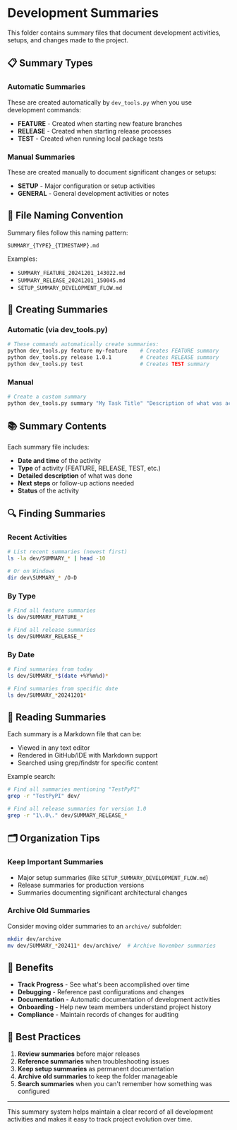 # Development Summaries

This folder contains summary files that document development activities, setups, and changes made to the project.

## 📋 Summary Types

### Automatic Summaries
These are created automatically by `dev_tools.py` when you use development commands:

- **FEATURE** - Created when starting new feature branches
- **RELEASE** - Created when starting release processes  
- **TEST** - Created when running local package tests

### Manual Summaries
These are created manually to document significant changes or setups:

- **SETUP** - Major configuration or setup activities
- **GENERAL** - General development activities or notes

## 📁 File Naming Convention

Summary files follow this naming pattern:
```
SUMMARY_{TYPE}_{TIMESTAMP}.md
```

Examples:
- `SUMMARY_FEATURE_20241201_143022.md`
- `SUMMARY_RELEASE_20241201_150045.md`
- `SETUP_SUMMARY_DEVELOPMENT_FLOW.md`

## 🚀 Creating Summaries

### Automatic (via dev_tools.py)
```bash
# These commands automatically create summaries:
python dev_tools.py feature my-feature    # Creates FEATURE summary
python dev_tools.py release 1.0.1         # Creates RELEASE summary
python dev_tools.py test                  # Creates TEST summary
```

### Manual
```bash
# Create a custom summary
python dev_tools.py summary "My Task Title" "Description of what was accomplished"
```

## 📚 Summary Contents

Each summary file includes:
- **Date and time** of the activity
- **Type** of activity (FEATURE, RELEASE, TEST, etc.)
- **Detailed description** of what was done
- **Next steps** or follow-up actions needed
- **Status** of the activity

## 🔍 Finding Summaries

### Recent Activities
```bash
# List recent summaries (newest first)
ls -la dev/SUMMARY_* | head -10

# Or on Windows
dir dev\SUMMARY_* /O-D
```

### By Type
```bash
# Find all feature summaries
ls dev/SUMMARY_FEATURE_*

# Find all release summaries  
ls dev/SUMMARY_RELEASE_*
```

### By Date
```bash
# Find summaries from today
ls dev/SUMMARY_*$(date +%Y%m%d)*

# Find summaries from specific date
ls dev/SUMMARY_*20241201*
```

## 📖 Reading Summaries

Each summary is a Markdown file that can be:
- Viewed in any text editor
- Rendered in GitHub/IDE with Markdown support
- Searched using grep/findstr for specific content

Example search:
```bash
# Find all summaries mentioning "TestPyPI"
grep -r "TestPyPI" dev/

# Find all release summaries for version 1.0
grep -r "1\.0\." dev/SUMMARY_RELEASE_*
```

## 🗂️ Organization Tips

### Keep Important Summaries
- Major setup summaries (like `SETUP_SUMMARY_DEVELOPMENT_FLOW.md`)
- Release summaries for production versions
- Summaries documenting significant architectural changes

### Archive Old Summaries
Consider moving older summaries to an `archive/` subfolder:
```bash
mkdir dev/archive
mv dev/SUMMARY_*202411* dev/archive/  # Archive November summaries
```

## 🎯 Benefits

- **Track Progress** - See what's been accomplished over time
- **Debugging** - Reference past configurations and changes
- **Documentation** - Automatic documentation of development activities
- **Onboarding** - Help new team members understand project history
- **Compliance** - Maintain records of changes for auditing

## 📝 Best Practices

1. **Review summaries** before major releases
2. **Reference summaries** when troubleshooting issues
3. **Keep setup summaries** as permanent documentation
4. **Archive old summaries** to keep the folder manageable
5. **Search summaries** when you can't remember how something was configured

---

This summary system helps maintain a clear record of all development activities and makes it easy to track project evolution over time.